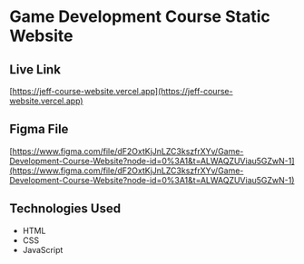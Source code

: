 # Game Development Course Static Website

## Live Link

[https://jeff-course-website.vercel.app](https://jeff-course-website.vercel.app)

## Figma File

[https://www.figma.com/file/dF2OxtKjJnLZC3kszfrXYv/Game-Development-Course-Website?node-id=0%3A1&t=ALWAQZUViau5GZwN-1](https://www.figma.com/file/dF2OxtKjJnLZC3kszfrXYv/Game-Development-Course-Website?node-id=0%3A1&t=ALWAQZUViau5GZwN-1)

## Technologies Used

- HTML
- CSS
- JavaScript
